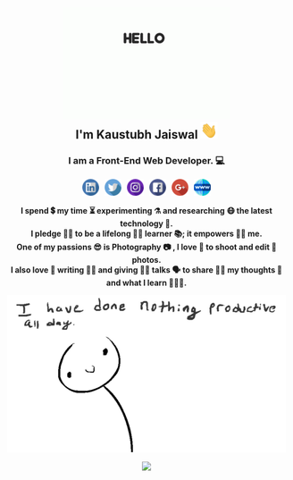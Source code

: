 <h2 align="center">
<img src="https://github.com/kaustubh2020/kaustubh2020/blob/master/hellodog.gif?raw=true" alt="dog" width="300" height="200" />
<br>
I'm Kaustubh Jaiswal <img src="https://github.com/kaustubh2020/kaustubh2020/blob/master/wave.gif?raw=true" alt="wave" width="30" height="30" />
</h2>
<h3 align="center"> I am a <strong> Front-End Web Developer. 💻</h2>
<p align="center">
<a href="https://www.linkedin.com/in/kaustubh2020/"><img height="30" src="https://github.com/kaustubh2020/kaustubh2020/blob/master/linkedin.png?raw=true"></a>&nbsp;&nbsp;
<a href="https://twitter.com/kaustubh_2020"><img height="30" src="https://github.com/kaustubh2020/kaustubh2020/blob/master/twitter.png?raw=true"></a>&nbsp;&nbsp;
<a href="https://www.instagram.com/_windsonmyhair_/"><img height="30" src="https://github.com/kaustubh2020/kaustubh2020/blob/master/instagram.png?raw=true"></a>&nbsp;&nbsp;
<a href="https://www.facebook.com/kaustubh20"><img height="30" src="https://github.com/kaustubh2020/kaustubh2020/blob/master/facebook.png?raw=true"></a>&nbsp;&nbsp;
<a href="mailto:kaustubhjaiswal200@gmail.com"><img height="30" src="https://github.com/kaustubh2020/kaustubh2020/blob/master/gmail.png?raw=true"></a>&nbsp;&nbsp;
<a href="https://kaustubh-folio.netlify.app/"><img height="30" src="https://github.com/kaustubh2020/kaustubh2020/blob/master/website.png?raw=true"></a>
</p>
<p align="center">I spend 💲 my time ⏳ experimenting ⚗ and researching 😷 the latest technology 🤖. <br>I pledge 🙏🏻 to be a lifelong 👴🏻 learner 📚; it empowers 💪🏻 me.<br> One of my passions 😎 is Photography 📷 , I love 💛 to shoot and edit 🎨 photos.<br> I also love 💙 writing ✍🏻 and giving 🙌🏻 talks 🗣 to share 🤝🏻 my thoughts 💭 and what I learn 👨🏻‍🎓.</p>
<p align="center"><img src="https://github.com/kaustubh2020/kaustubh2020/blob/master/nothing%20productive.gif?raw=true" /></p>
  <p align="center">
  <img height="20" src="https://profile-counter.glitch.me/kaustubh2020/count.svg" />
</p>
